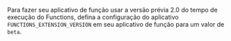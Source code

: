 
Para fazer seu aplicativo de função usar a versão prévia 2.0 do tempo de execução do Functions, defina a configuração do aplicativo `FUNCTIONS_EXTENSION_VERSION` em seu aplicativo de função para um valor de `beta`.